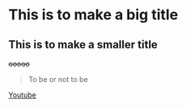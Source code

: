 # This is to make a big title
## This is to make a smaller title
~~ooooo~~

> To be or not to be

[Youtube](https://www.youtube.com/watch?v=oHg5SJYRHA0)
